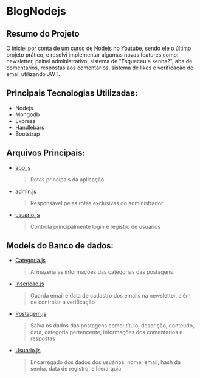 # BlogNodejs

## Resumo do Projeto
  O iniciei por conta de um [curso](https://www.youtube.com/watch?v=LLqq6FemMNQ&list=PLJ_KhUnlXUPtbtLwaxxUxHqvcNQndmI4B) de Nodejs no Youtube, sendo ele o último projeto prático, e resolvi implementar algumas novas features como: newsletter, painel administrativo, sistema de "Esqueceu a senha?", aba de comentários, respostas aos comentários, sistema de likes e verificação de email utilizando JWT.    

## Principais Tecnologias Utilizadas:
  - Nodejs
  - Mongodb
  - Express
  - Handlebars
  - Bootstrap
  
## Arquivos Principais:
  - [app.js](https://github.com/FelipeColona/BlogNodejs/blob/master/app.js)
     >Rotas principais da aplicação
  - [admin.js](https://github.com/FelipeColona/BlogNodejs/blob/master/routes/admin.js)
     >Responsável pelas rotas exclusivas do administrador
  - [usuario.js](https://github.com/FelipeColona/BlogNodejs/blob/master/routes/usuario.js)
     >Controla principalmente login e registro de usuários
     
## Models do Banco de dados:
  - [Categoria.js](https://github.com/FelipeColona/BlogNodejs/blob/master/models/Categoria.js)
     >Armazena as informações das categorias das postagens
  - [Inscricao.js](https://github.com/FelipeColona/BlogNodejs/blob/master/models/Inscricao.js)
     >Guarda email e data de cadastro dos emails na newsletter, além de controlar a verificação
  - [Postagem.js](https://github.com/FelipeColona/BlogNodejs/blob/master/models/Postagem.js)
     >Salva os dados das postagens como: título, descrição, conteudo, data, categoria pertencente, informações dos comentarios e respostas
  - [Usuario.js](https://github.com/FelipeColona/BlogNodejs/blob/master/models/Usuario.js)
     >Encarregado dos dados dos usuários: nome, email, hash da senha, data de registro, e hierarquia
